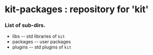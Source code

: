 # kit-packages : repository for 'kit'

### List of sub-dirs.
  * libs		-- std libraries of `kit`
  * packages	-- user packages
  * plugins		-- std plugins of `kit`

